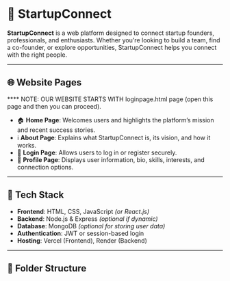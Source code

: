 # 🚀 StartupConnect

**StartupConnect** is a web platform designed to connect startup founders, professionals, and enthusiasts. Whether you're looking to build a team, find a co-founder, or explore opportunities, StartupConnect helps you connect with the right people.

---

## 🌐 Website Pages

**** NOTE: OUR WEBSITE STARTS WITH loginpage.html page (open this page and then you can proceed).

- 🏠 **Home Page**: Welcomes users and highlights the platform’s mission and recent success stories.
- ℹ️ **About Page**: Explains what StartupConnect is, its vision, and how it works.
- 🔐 **Login Page**: Allows users to log in or register securely.
- 👤 **Profile Page**: Displays user information, bio, skills, interests, and connection options.

---

## 🧰 Tech Stack

- **Frontend**: HTML, CSS, JavaScript *(or React.js)*
- **Backend**: Node.js & Express *(optional if dynamic)*
- **Database**: MongoDB *(optional for storing user data)*
- **Authentication**: JWT or session-based login
- **Hosting**: Vercel (Frontend), Render (Backend)

---

## 📁 Folder Structure

